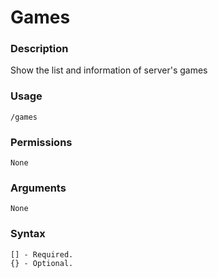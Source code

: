 # Games

### **Description**

Show the list and information of server's games

### Usage <a href="#usage" id="usage"></a>

```
/games
```

### Permissions

```
None
```

### Arguments

```
None
```

### Syntax

```
[] - Required.
{} - Optional.
```
